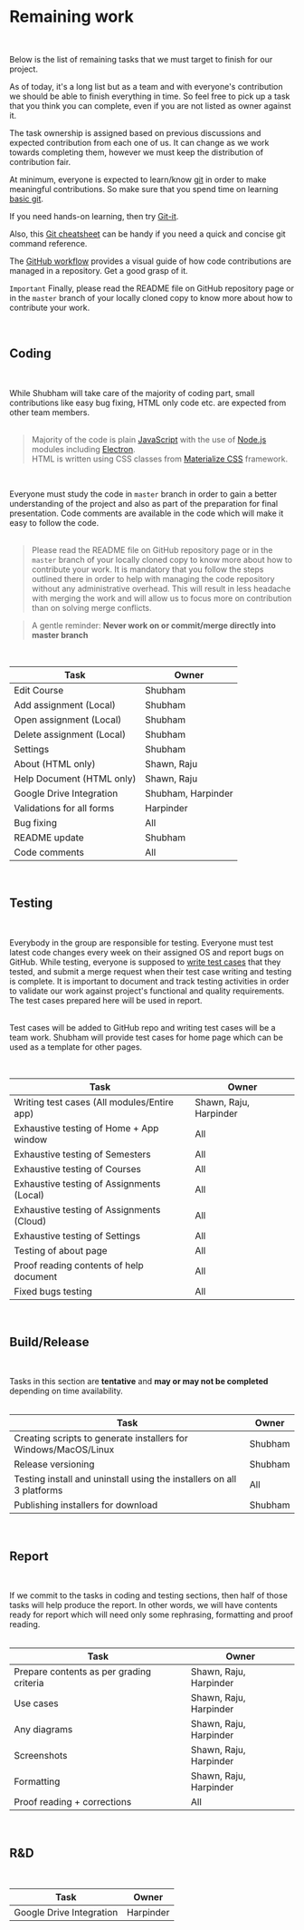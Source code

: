 # Remaining work
<br>

Below is the list of remaining tasks that we must target to finish for our project.  

As of today, it's a long list but as a team and with everyone's contribution we should be able to finish everything in time. So feel free to pick up a task that you think you can complete, even if you are not listed as owner against it.  

The task ownership is assigned based on previous discussions and expected contribution from each one of us. It can change as we work towards completing them, however we must keep the distribution of contribution fair.  

At minimum, everyone is expected to learn/know [git](https://git-scm.com/) in order to make meaningful contributions. So make sure that you spend time on learning [basic git](https://rogerdudler.github.io/git-guide/).  

If you need hands-on learning, then try [Git-it](https://github.com/jlord/git-it-electron). 

Also, this [Git cheatsheet](https://www.atlassian.com/git/tutorials/atlassian-git-cheatsheet) can be handy if you need a quick and concise git command reference.  

The [GitHub workflow](https://guides.github.com/introduction/flow/) provides a visual guide of how code contributions are managed in a repository. Get a good grasp of it.  

`Important` Finally, please read the README file on GitHub repository page or in the `master` branch of your locally cloned copy to know more about how to contribute your work.

<br>

## Coding  
<br>

While Shubham will take care of the majority of coding part, small contributions like easy bug fixing, HTML only code etc. are expected from other team members.  
<br>

> Majority of the code is plain [JavaScript](https://www.w3schools.com/js/default.asp) with the use of [Node.js](https://www.w3schools.com/nodejs/nodejs_intro.asp) modules including [Electron](https://www.electronjs.org/).  
> HTML is written using CSS classes from [Materialize CSS](https://materializecss.com/) framework.  

<br>

Everyone must study the code in `master` branch in order to gain a better understanding of the project and also as part of the preparation for final presentation. Code comments are available in the code which will make it easy to follow the code.  
<br>

> Please read the README file on GitHub repository page or in the `master` branch of your locally cloned copy to know more about how to contribute your work. It is mandatory that you follow the steps outlined there in order to help with managing the code repository without any administrative overhead. This will result in less headache with merging the work and will allow us to focus more on contribution than on solving merge conflicts.  


> A gentle reminder: **Never work on or commit/merge directly into master branch**  

<br>

| Task                      | Owner             |
|---------------------------|-------------------|
| Edit Course               | Shubham           |
| Add assignment (Local)    | Shubham           |
| Open assignment (Local)   | Shubham           |
| Delete assignment (Local) | Shubham           |
| Settings                  | Shubham           |
| About (HTML only)         | Shawn, Raju       |
| Help Document (HTML only) | Shawn, Raju       |
| Google Drive Integration  | Shubham, Harpinder|
| Validations for all forms | Harpinder         |
| Bug fixing                | All               |
| README update             | Shubham           |
| Code comments             | All               |
<br>

## Testing
<br>

Everybody in the group are responsible for testing. Everyone must test latest code changes every week on their assigned OS and report bugs on GitHub. While testing, everyone is supposed to [write test cases](https://www.guru99.com/test-case.html) that they tested, and submit a merge request when their test case writing and testing is complete. It is important to document and track testing activities in order to validate our work against project's functional and quality requirements. The test cases prepared here will be used in report.  
<br>

Test cases will be added to GitHub repo and writing test cases will be a team work. Shubham will provide test cases for home page which can be used as a template for other pages.  

<br>

| Task                                        | Owner                  |
|---------------------------------------------|------------------------|
| Writing test cases (All modules/Entire app) | Shawn, Raju, Harpinder |
| Exhaustive testing of Home + App window     | All                    |
| Exhaustive testing of Semesters             | All                    |
| Exhaustive testing of Courses               | All                    |
| Exhaustive testing of Assignments (Local)   | All                    |
| Exhaustive testing of Assignments (Cloud)   | All                    |
| Exhaustive testing of Settings              | All                    |
| Testing of about page                       | All                    |
| Proof reading contents of help document     | All                    |
| Fixed bugs testing                          | All                    |  
<br>

## Build/Release
<br>

Tasks in this section are **tentative** and **may or may not be completed** depending on time availability.  
<br>

| Task                                                                  | Owner   |
|-----------------------------------------------------------------------|---------|
| Creating scripts to generate installers for Windows/MacOS/Linux       | Shubham |
| Release versioning                                                    | Shubham |
| Testing install and uninstall using the installers on all 3 platforms | All     |
| Publishing installers for download                                    | Shubham |  
<br>

## Report
<br>

If we commit to the tasks in coding and testing sections, then half of those tasks will help produce the report. In other words, we will have contents ready for report which will need only some rephrasing, formatting and proof reading.  
<br>

| Task                                     | Owner                  |
|------------------------------------------|------------------------|
| Prepare contents as per grading criteria | Shawn, Raju, Harpinder |
| Use cases                                | Shawn, Raju, Harpinder |
| Any diagrams                             | Shawn, Raju, Harpinder |
| Screenshots                              | Shawn, Raju, Harpinder |
| Formatting                               | Shawn, Raju, Harpinder |
| Proof reading + corrections              | All                    |  
<br>

## R&D
<br>

| Task                      | Owner     |
|---------------------------|-----------|
| Google Drive Integration  | Harpinder |
